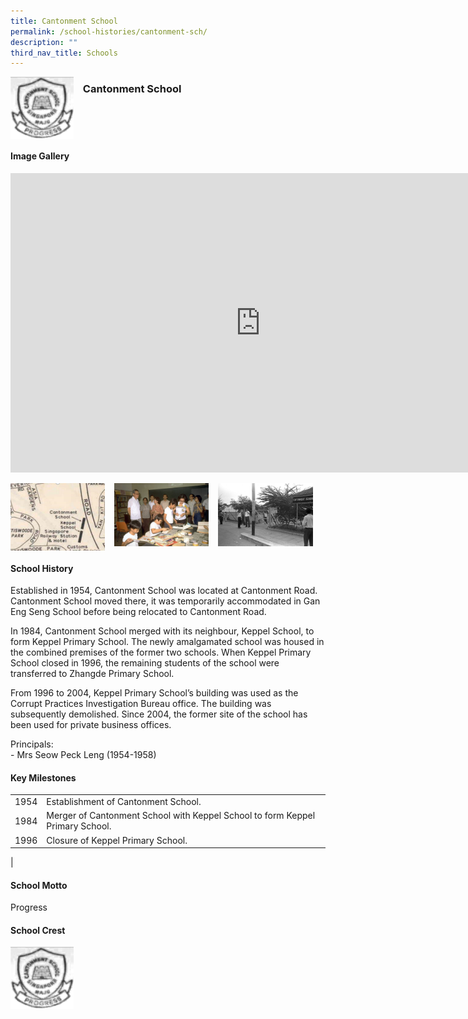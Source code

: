 ```yaml
---
title: Cantonment School
permalink: /school-histories/cantonment-sch/
description: ""
third_nav_title: Schools
---
```

<img align="left" style="width:20%;margin-right:15px;" src="/images/cantonmentsch1.png">

### **Cantonment School**

<br clear="left">

#### **Image Gallery**
<iframe src="https://docs.google.com/presentation/d/e/2PACX-1vRH5y91LGL3EWD9TDg_eaY3cZ5jTFatvJunUFGYJ_n0SIC1aV2kV8q3_STVc2R38Hd4GQqZbQLzjNRd/embed?start=false&amp;loop=true&amp;delayms=5000" frameborder="0" width="800" height="479" allowfullscreen="true"></iframe>

<p><a href="/images/cantonmentsch2.png">  
<img align="left" style="width:30%;margin-right:15px;" src="/images/cantonmentsch2.png">
</a></p>

<p><a href="/images/cantonmentsch3.jpg">  
<img align="left" style="width:30%;margin-right:15px;" src="/images/cantonmentsch3.jpg">
</a></p>

<p><a href="/images/cantonmentsch4.jpg">  
<img align="left" style="width:30%;margin-right:15px;" src="/images/cantonmentsch4.jpg">
</a></p>

<br clear="left">

#### **School History**
Established in 1954, Cantonment School was located at Cantonment Road. Cantonment School moved there, it was temporarily accommodated in Gan Eng Seng School before being relocated to Cantonment Road.  
  
In 1984, Cantonment School merged with its neighbour, Keppel School, to form Keppel Primary School. The newly amalgamated school was housed in the combined premises of the former two schools. When Keppel Primary School closed in 1996, the remaining students of the school were transferred to Zhangde Primary School.&nbsp;  
  
From 1996 to 2004, Keppel Primary School’s building was used as the Corrupt Practices Investigation Bureau office. The building was subsequently demolished. Since 2004, the former site of the school has been used for private business offices.

Principals:<br>
\- Mrs Seow Peck Leng (1954-1958)

#### **Key Milestones**

|  |  |
|:---:|---|
| 1954 | Establishment of Cantonment School. |
| 1984 | Merger of Cantonment School with Keppel School to form Keppel Primary School. |
| 1996 | Closure of Keppel Primary School. |
|

#### **School Motto**
Progress

#### **School Crest**
<img align="left" style="width:20%;margin-right:15px;" src="/images/cantonmentsch1.png">

<br clear="left">
